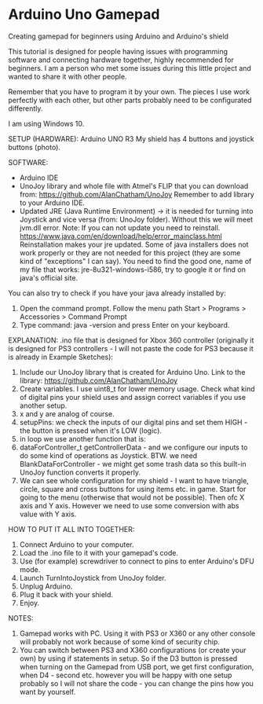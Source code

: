 # Arduino Uno Gamepad
Creating gamepad for beginners using Arduino and Arduino's shield 

This tutorial is designed for people having issues with programming software and connecting hardware together, highly recommended for beginners. I am a person who met some issues during this little project and wanted to share it with other people.

Remember that you have to program it by your own. The pieces I use work perfectly with each other, but other parts probably need to be configurated differently.

I am using Windows 10.

SETUP (HARDWARE):
Arduino UNO R3
My shield has 4 buttons and joystick buttons (photo).

SOFTWARE:
- Arduino IDE
- UnoJoy library and whole file with Atmel's FLIP that you can download from: https://github.com/AlanChatham/UnoJoy
Remember to add library to your Arduino IDE.
- Updated JRE (Java Runtime Environment) -> it is needed for turning into Joystick and vice versa (from: UnoJoy folder). Without this we will meet jvm.dll error. Note: If you can not update you need to reinstall. 
https://www.java.com/en/download/help/error_mainclass.html
Reinstallation makes your jre updated.
Some of java installers does not work properly or they are not needed for this project (they are some kind of "exceptions" I can say). You need to find the good one, name of my file that works: jre-8u321-windows-i586, try to google it or find on java's official site.

You can also try to check if you have your java already installed by:
1) Open the command prompt. Follow the menu path Start > Programs > Accessories > Command Prompt
2) Type command: java -version and press Enter on your keyboard.




EXPLANATION:
.ino file that is designed for Xbox 360 controller (originally it is designed for PS3 controllers - I will not paste the code for PS3 because it is already in Example Sketches):
1) Include our UnoJoy library that is created for Arduino Uno. Link to the library: https://github.com/AlanChatham/UnoJoy
2) Create variables. I use uint8_t for lower memory usage. Check what kind of digital pins your shield uses and assign correct variables if you use another setup.
3) x and y are analog of course.
4) setupPins: we check the inputs of our digital pins and set them HIGH - the button is pressed when it's LOW (logic).
5) in loop we use another function that is:
6) dataForController_t getControllerData - and we configure our inputs to do some kind of operations as Joystick.
BTW. we need BlankDataForController - we might get some trash data so this built-in UnoJoy function converts it properly.
7) We can see whole configuration for my shield - I want to have triangle, circle, square and cross buttons for using items etc. in game. Start for going to the menu (otherwise that would not be possible). Then ofc X axis and Y axis. 
However we need to use some conversion with abs value with Y axis.


HOW TO PUT IT ALL INTO TOGETHER:
1) Connect Arduino to your computer.
2) Load the .ino file to it with your gamepad's code.
3) Use (for example) screwdriver to connect to pins to enter Arduino's DFU mode.
4) Launch TurnIntoJoystick from UnoJoy folder.
5) Unplug Arduino.
6) Plug it back with your shield.
7) Enjoy.

NOTES:
1) Gamepad works with PC. Using it with PS3 or X360 or any other console will probably not work because of some kind of security chip.
2) You can switch between PS3 and X360 configurations (or create your own) by using if statements in setup. So if the D3 button is pressed when turning on the Gamepad from USB port, we get first configuration, when D4 - second etc. however you will be happy with one setup probably so I will not share the code - you can change the pins how you want by yourself.

